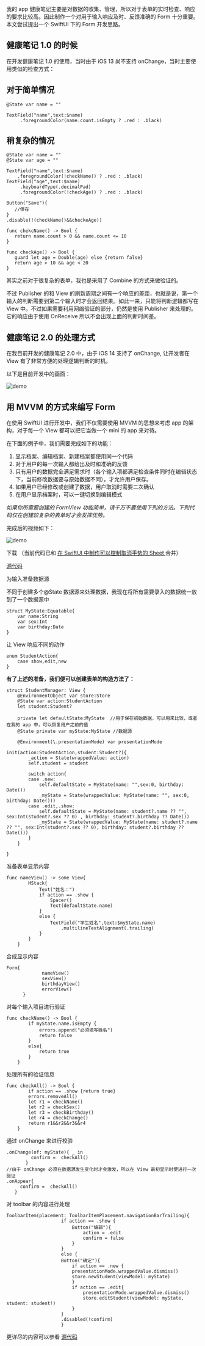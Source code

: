 我的 app 健康笔记主要是对数据的收集、管理，所以对于表单的实时检查、响应的要求比较高。因此制作一个对用于输入响应及时、反馈准确的 Form
十分重要。本文尝试提出一个 SwiftUI 下的 Form 开发思路。

## 健康笔记 1.0 的时候

在开发健康笔记 1.0 的使用，当时由于 iOS 13 尚不支持 onChange，当时主要使用类似的检查方式：

## 对于简单情况

    @State var name = ""

    TextField("name",text:$name)
         .foregroundColor(name.count.isEmpty ? .red : .black)

## 稍复杂的情况

    @State var name = ""
    @State var age = ""

    TextField("name",text:$name)
        .foregroundColor(!checkName() ? .red : .black)
    TextField("age",text:$name)
         .keyboardType(.decimalPad)
         .foregroundColor(!checkAge() ? .red : .black)

    Button("Save"){
       //保存
    }
    .disable(!(checkName()&&checkeAge))

    func chekcName() -> Bool {
       return name.count > 0 && name.count <= 10
    }

    func checkAge() -> Bool {
       guard let age = Double(age) else {return false}
       return age > 10 && age < 20
    }

其实之前对于很复杂的表单，我也是采用了 Combine 的方式来做验证的。

不过 Publisher 的和 View
的刷新周期之间有一个响应的差距，也就是说，第一个输入的判断需要到第二个输入时才会返回结果。如此一来，只能将判断逻辑都写在 View
中。不过如果需要利用网络验证的部分，仍然是使用 Publisher 来处理的。它的响应由于使用 OnReceive 所以不会出现上面的判断时间差。

## 健康笔记 2.0 的处理方式

在我目前开发的健康笔记 2.0 中，由于 iOS 14 支持了 onChange, 让开发者在 View 有了非常方便的处理逻辑判断的时机。

以下是目前开发中的画面：

![demo](https://cdn.fatbobman.com/swiftui-form-formDemo.gif)

## 用 MVVM 的方式来编写 Form

在使用 SwiftUI 进行开发中，我们不仅需要使用 MVVM 的思想来考虑 app 的架构，对于每一个 View 都可以把它当做一个 mini 的 app
来对待。

在下面的例子中，我们需要完成如下的功能：

1. 显示档案、编辑档案、新建档案都使用同一个代码
2. 对于用户的每一次输入都给出及时和准确的反馈
3. 只有用户的数据完全满足需求时（各个输入项都满足检查条件同时在编辑状态下，当前修改数据要与原始数据不同），才允许用户保存。
4. 如果用户已经修改或创建了数据，用户取消时需要二次确认
5. 在用户显示档案时，可以一键切换到编辑模式

_如果你所需要创建的 FormView 功能简单，请千万不要使用下列的方法。下列代码仅在创建较复杂的表单时才会发挥优势。_

完成后的视频如下：

![demo](https://cdn.fatbobman.com/swiftui-form-studentDemo.gif)

下载 （当前代码已和 [ 在 SwiftUI 中制作可以控制取消手势的 Sheet
](https://zhuanlan.zhihu.com/p/245663226) 合并）

[ 源代码 ](https://github.com/fatbobman/DismissConfirmSheet)

为输入准备数据源

不同于创建多个@State 数据源来处理数据，我现在将所有需要录入的数据统一放到了一个数据源中

    struct MyState:Equatable{
        var name:String
        var sex:Int
        var birthday:Date
    }

让 View 响应不同的动作

    enum StudentAction{
        case show,edit,new
    }

**有了上述的准备，我们便可以创建表单的构造方法了：**

    struct StudentManager: View {
        @EnvironmentObject var store:Store
        @State var action:StudentAction
        let student:Student?

        private let defaultState:MyState  //用于保存初始数据，可以用来比较，或者在我的 app 中，可以恢复用户之前的值
        @State private var myState:MyState //数据源

        @Environment(\.presentationMode) var presentationMode

    init(action:StudentAction,student:Student?){
            _action = State(wrappedValue: action)
            self.student = student

            switch action{
            case .new:
                self.defaultState = MyState(name: "",sex:0, birthday: Date())
                _myState = State(wrappedValue: MyState(name: "", sex:0, birthday: Date()))
            case .edit,.show:
                self.defaultState = MyState(name: student?.name ?? "", sex:Int(student?.sex ?? 0) , birthday: student?.birthday ?? Date())
                _myState = State(wrappedValue: MyState(name: student?.name ?? "", sex:Int(student?.sex ?? 0), birthday: student?.birthday ?? Date()))
            }
        }

    }

准备表单显示内容

    func nameView() -> some View{
            HStack{
                Text("姓名：")
                if action == .show {
                    Spacer()
                    Text(defaultState.name)
                }
                else {
                    TextField("学生姓名",text:$myState.name)
                        .multilineTextAlignment(.trailing)
                }
            }
        }

合成显示内容

    Form{
                 nameView()
                 sexView()
                 birthdayView()
                 errorView()
          }

对每个输入项目进行验证

    func checkName() -> Bool {
            if myState.name.isEmpty {
                errors.append("必须填写姓名")
                return false
            }
            else{
                return true
            }
        }

处理所有的验证信息

    func checkAll() -> Bool {
            if action == .show {return true}
            errors.removeAll()
            let r1 = checkName()
            let r2 = checkSex()
            let r3 = checkBirthday()
            let r4 = checkChange()
            return r1&&r2&&r3&&r4
        }

通过 onChange 来进行校验

    .onChange(of: myState){ _ in
             confirm =  checkAll()
           }
    //由于 onChange 必须在数据源发生变化时才会激发，所以在 View 最初显示时便进行一次验证
    .onAppear{
         confirm =  checkAll()
       }

对 toolbar 的内容进行处理

    ToolbarItem(placement: ToolbarItemPlacement.navigationBarTrailing){
                        if action == .show {
                            Button("编辑"){
                                action = .edit
                                confirm = false
                            }
                        }
                        else {
                        Button("确定"){
                            if action == .new {
                            presentationMode.wrappedValue.dismiss()
                            store.newStudent(viewModel: myState)
                            }
                            if action == .edit{
                                presentationMode.wrappedValue.dismiss()
                                store.editStudent(viewModel: myState, student: student!)
                            }
                        }
                        .disabled(!confirm)
                        }

更详尽的内容可以参看 [ 源代码 ](https://github.com/fatbobman/DismissConfirmSheet)
